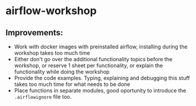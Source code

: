 # airflow-workshop

## Improvements:
* Work with docker images with preinstalled airflow, installing during the workshop takes too much time
* Either don't go over the additional functionality topics before the workshop, or reserve 1 sheet per functionality, or explain the functionality while doing the workshop
* Provide the code examples. Typing, explaining and debugging this stuff takes too much time for what needs to be done
* Place functions in separate modules, good oportunity to introduce the `.airflowignore` file too.

